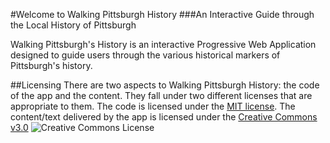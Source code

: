 #Welcome to Walking Pittsburgh History
###An Interactive Guide through the Local History of Pittsburgh 

Walking Pittsburgh's History is an interactive Progressive Web Application designed to guide users through the various historical markers of Pittsburgh's history.

##Licensing 
There are two aspects to Walking Pittsburgh History: the code of the app and the content. 
They fall under two different licenses that are appropriate to them.
The code is licensed under the [MIT license](https://mit-license.org/).
The content/text delivered by the app is licensed under the [Creative Commons v3.0](https://creativecommons.org/licenses/by/3.0/) ![Creative Commons License](https://i.creativecommons.org/l/by/3.0/88x31.png)
